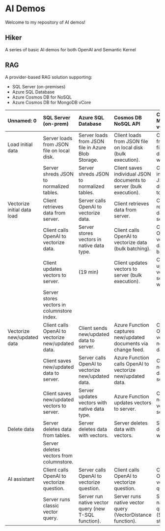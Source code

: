 # AI Demos

Welcome to my repository of AI demos!

## Hiker

A series of basic AI demos for both OpenAI and Semantic Kernel

## RAG

A provider-based RAG solution supporting:
- SQL Server (on-premises)
- Azure SQL Database
- Azure Cosmos DB for NoSQL
- Azure Cosmos DB for MongoDB vCore

| Unnamed: 0                  | SQL Server (on-prem)                               | Azure SQL Database                                    | Cosmos DB NoSQL API                                                | Cosmos DB MongoDB vCore                                 |
|:----------------------------|:---------------------------------------------------|:------------------------------------------------------|:-------------------------------------------------------------------|:--------------------------------------------------------|
| Load initial data           | Server loads from JSON file on local disk.         | Server loads from JSON file in Azure Blob Storage.    | Client loads from JSON file on local disk (bulk execution).        | Client loads from JSON file on local disk (bulk write), |
|                             | Server shreds JSON to normalized tables.           | Server shreds JSON to normalized tables.              | Client saves individual JSON documents to server (bulk execution). | Client saves individual JSON documents to server,       |
| Vectorize initial data load | Client retrieves data from server.                 | Server calls OpenAI to vectorize data.                | Client retrieves data from server.                                 | Client retrieves data from server.                      |
|                             | Client calls OpenAI to vectorize data.             | Server stores vectors in native data type.            | Client calls OpenAI to vectorize data (bulk batching).             | Client calls OpenAI to vectorize data (bulk batching).  |
|                             | Client updates vectors to server.                  | (19 min)                                              | Client updates vectors to server (bulk execution).                 | Client updates vectors to server (bulk write).          |
|                             | Server stores vectors in columnstore index.        |                                                       |                                                                    |                                                         |
| Vectorize new/updated data  | Client calls OpenAI to vectorize new/updated data. | Client sends new/updated data to server.              | Azure Function captures new/updated documents via change feed.     | Client calls OpenAI to vectorize new/updated data.      |
|                             | Client saves new/updated data to server.           | Server calls OpenAI to vectorize new/updated data.    | Azure Function calls OpenAI to vectorize new/updated data.         | Client saves new/updated data to server.                |
|                             | Client saves new/updated vectors to server.        | Server updates vectors with native data type.         | Azure Function updates vectors to server.                          | Client saves new/updated vectors to server.             |
| Delete data                 | Server deletes data from tables.                   | Server deletes data with vectors.                     | Server deletes data with vectors.                                  | Server deletes data with vectors.                       |
|                             | Server deletes vectors from columnstore.           |                                                       |                                                                    |                                                         |
| AI assistant                | Client calls OpenAI to vectorize question.         | Server calls OpenAI to vectorize question.            | Client calls OpenAI to vectorize question.                         | Client calls OpenAI to vectorize question.              |
|                             | Server runs classic vector query.                  | Server run native vector query  (new T-SQL function). | Server runs native vector query (VectorDistance function).         | Server runs native vector query ($search stage).        |
